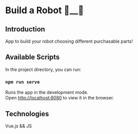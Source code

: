 # Build a Robot 🤖__🤖

## Introduction

App to build your robot choosing different purchasable parts!

## Available Scripts

In the project directory, you can run:

### `npm run serve`

Runs the app in the development mode.<br>
Open [http://localhost:8080](http://localhost:8080) to view it in the browser.

## Technologies

Vue.js && JS